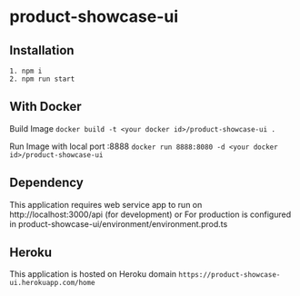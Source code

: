 # product-showcase-ui

## Installation
```
1. npm i
2. npm run start
```

## With Docker
Build Image
`docker build -t <your docker id>/product-showcase-ui .`

Run Image with local port :8888
`docker run 8888:8080 -d <your docker id>/product-showcase-ui`

## Dependency
This application requires web service app to run on http://localhost:3000/api (for development)
or
For production is configured in product-showcase-ui/environment/environment.prod.ts

## Heroku
This application is hosted on Heroku domain `https://product-showcase-ui.herokuapp.com/home`
